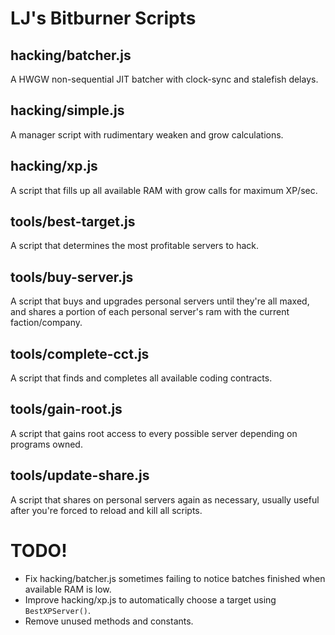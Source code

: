 # LJ's Bitburner Scripts

## hacking/batcher.js

A HWGW non-sequential JIT batcher with clock-sync and stalefish delays.

## hacking/simple.js

A manager script with rudimentary weaken and grow calculations.

## hacking/xp.js

A script that fills up all available RAM with grow calls for maximum XP/sec.

## tools/best-target.js

A script that determines the most profitable servers to hack.

## tools/buy-server.js

A script that buys and upgrades personal servers until they're all maxed, and shares a portion of each personal server's ram with the current faction/company.

## tools/complete-cct.js

A script that finds and completes all available coding contracts.

## tools/gain-root.js

A script that gains root access to every possible server depending on programs owned.

## tools/update-share.js

A script that shares on personal servers again as necessary, usually useful after you're forced to reload and kill all scripts.

# TODO!

 * Fix hacking/batcher.js sometimes failing to notice batches finished when available RAM is low.
 * Improve hacking/xp.js to automatically choose a target using `BestXPServer()`.
 * Remove unused methods and constants.